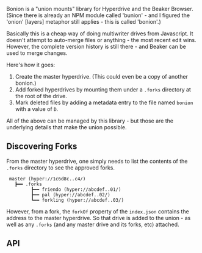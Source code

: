 Bonion is a "union mounts" library for Hyperdrive and the Beaker Browser.
(Since there is already an NPM module called 'bunion' - and I figured the
'onion' [layers] metaphor still applies - this is called 'bonion'.)

Basically this is a cheap way of doing multiwriter drives from Javascript.
It doesn't attempt to auto-merge files or anything - the most recent edit wins.
However, the complete version history is still there - and Beaker can be used
to merge changes.

Here's how it goes:

1. Create the master hyperdrive. (This could even be a copy of another bonion.)
2. Add forked hyperdrives by mounting them under a `.forks` directory at the
   root of the drive.
3. Mark deleted files by adding a metadata entry to the file named `bonion`
   with a value of `D`.

All of the above can be managed by this library - but those are the underlying
details that make the union possible.

## Discovering Forks

From the master hyperdrive, one simply needs to list the contents of the 
`.forks` directory to see the approved forks.

     master (hyper://1c6d8c..c4/)
       ┣━━ .forks
             ┣━━ friendo (hyper://abcdef..01/)
             ┣━━ pal (hyper://abcdef..02/)
             ┗━━ forkling (hyper://abcdef..03/)

However, from a fork, the `forkOf` property of the `index.json` contains
the address to the master hyperdrive.
So that drive is added to the union - as well as any `.forks` (and any master
drive and its forks, etc) attached.

## API
